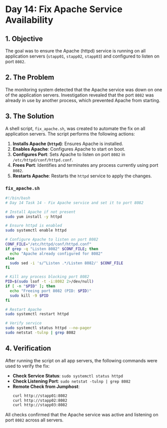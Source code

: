# Day 14: Fix Apache Service Availability

## 1. Objective

The goal was to ensure the Apache (httpd) service is running on all application servers (`stapp01`, `stapp02`, `stapp03`) and configured to listen on port `8082`.

## 2. The Problem

The monitoring system detected that the Apache service was down on one of the application servers. Investigation revealed that the port `8082` was already in use by another process, which prevented Apache from starting.

## 3. The Solution

A shell script, `fix_apache.sh`, was created to automate the fix on all application servers. The script performs the following actions:

1.  **Installs Apache (`httpd`)**: Ensures Apache is installed.
2.  **Enables Apache**: Configures Apache to start on boot.
3.  **Configures Port**: Sets Apache to listen on port `8082` in `/etc/httpd/conf/httpd.conf`.
4.  **Frees Port**: Identifies and terminates any process currently using port `8082`.
5.  **Restarts Apache**: Restarts the `httpd` service to apply the changes.

### `fix_apache.sh`

```bash
#!/bin/bash
# Day 14 Task 14 - Fix Apache service and set it to port 8082

# Install Apache if not present
sudo yum install -y httpd

# Ensure httpd is enabled
sudo systemctl enable httpd

# Configure Apache to listen on port 8082
CONF_FILE="/etc/httpd/conf/httpd.conf"
if grep -q "Listen 8082" $CONF_FILE; then
  echo "Apache already configured for 8082"
else
  sudo sed -i 's/^Listen .*/Listen 8082/' $CONF_FILE
fi

# Kill any process blocking port 8082
PID=$(sudo lsof -t -i:8082 2>/dev/null)
if [ -n "$PID" ]; then
  echo "Freeing port 8082 (PID: $PID)"
  sudo kill -9 $PID
fi

# Restart Apache
sudo systemctl restart httpd

# Verify service
sudo systemctl status httpd --no-pager
sudo netstat -tulnp | grep 8082
```

## 4. Verification

After running the script on all app servers, the following commands were used to verify the fix:

- **Check Service Status**: `sudo systemctl status httpd`
- **Check Listening Port**: `sudo netstat -tulnp | grep 8082`
- **Remote Check from Jumphost**:
  ```bash
  curl http://stapp01:8082
  curl http://stapp02:8082
  curl http://stapp03:8082
  ```

All checks confirmed that the Apache service was active and listening on port `8082` across all servers.
